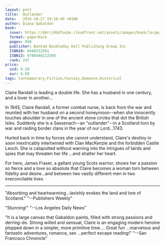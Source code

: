 ```yaml
---
layout: post
title:  Outlander
date:   2016-10-27 19:16:49 +0100
author: Diana Gabaldon
book: 
  cover: https://d4rri9bdfuube.cloudfront.net/assets/images/book/large/9780/4402/9780440212560.jpg
  format: paperback
  pages: 850
  publisher: Bantam Doubleday Dell Publishing Group Inc
  ISBN10: 0440212561
  ISBN13: 9780440212560
  rank: 297
price: 
  usd: 9.20
  eur: 8.69
tags: Contemporary,Fiction,Fantasy,Romance,Historical
---
```


Claire Randall is leading a double life. She has a husband in one century, and a lover in another...

In 1945, Claire Randall, a former combat nurse, is back from the war and reunited with her husband on a second honeymoon--when she innocently touches aboulder in one of the ancient stone circles that dot the British Isles. Suddenly she is a Sassenach--an "outlander"--in a Scotland torn by war and raiding border clans in the year of our Lord...1743.

Hurled back in time by forces she cannot understand, Claire's destiny in soon inextricably intertwined with Clan MacKenzie and the forbidden Castle Leoch. She is catapulted without warning into the intrigues of lairds and spies that may threaten her life ...and shatter her heart. 

For here, James Fraser, a gallant young Scots warrior, shows her a passion so fierce and a love so absolute that Claire becomes a woman torn between fidelity and desire...and between two vastly different men in two irreconcilable lives.

---

"Absorbing and heartwarming...lavishly evokes the land and lore of Scotland." "--Publishers Weekly" 

"Stunning!" "--Los Angeles Daily News" 

"It is a large canvas that Gabaldon paints, filled with strong passions and derring-do. Strong willed and sensual, Claire is an engaging modern heroine plopped down in a simpler, more primitive time.... Great fun ...marvelous and fantastic adventures, romance, sex ...perfect escape reading!" "--San Francisco Chronicle"
